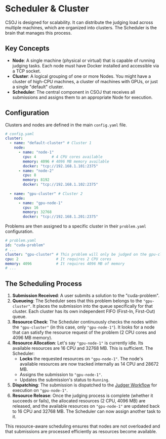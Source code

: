 # Scheduler & Cluster

CSOJ is designed for scalability. It can distribute the judging load across multiple machines, which are organized into clusters. The Scheduler is the brain that manages this process.

## Key Concepts

- **Node**: A single machine (physical or virtual) that is capable of running judging tasks. Each node must have Docker installed and accessible via a TCP socket.
- **Cluster**: A logical grouping of one or more Nodes. You might have a cluster of high-CPU machines, a cluster of machines with GPUs, or just a single "default" cluster.
- **Scheduler**: The central component in CSOJ that receives all submissions and assigns them to an appropriate Node for execution.

## Configuration

Clusters and nodes are defined in the main `config.yaml` file.

```yaml
# config.yaml
cluster:
  - name: "default-cluster" # Cluster 1
    node:
      - name: "node-1"
        cpu: 4       # 4 CPU cores available
        memory: 4096 # 4096 MB memory available
        docker: "tcp://192.168.1.101:2375"
      - name: "node-2"
        cpu: 8
        memory: 8192
        docker: "tcp://192.168.1.102:2375"
  
  - name: "gpu-cluster" # Cluster 2
    node:
      - name: "gpu-node-1"
        cpu: 16
        memory: 32768
        docker: "tcp://192.168.1.201:2375"
```

Problems are then assigned to a specific cluster in their `problem.yaml` configuration.

```yaml
# problem.yaml
id: "cuda-problem"
# ...
cluster: "gpu-cluster" # This problem will only be judged on the gpu-cluster
cpu: 2                 # It requires 2 CPU cores
memory: 4096           # It requires 4096 MB of memory
# ...
```

## The Scheduling Process

1.  **Submission Received**: A user submits a solution to the "cuda-problem".
2.  **Queueing**: The Scheduler sees that this problem belongs to the `"gpu-cluster"`. It places the submission into the queue specifically for that cluster. Each cluster has its own independent FIFO (First-In, First-Out) queue.
3.  **Resource Check**: The Scheduler continuously checks the nodes within the `"gpu-cluster"` (in this case, only `"gpu-node-1"`). It looks for a node that can satisfy the resource request of the problem (2 CPU cores and 4096 MB memory).
4.  **Resource Allocation**: Let's say `"gpu-node-1"` is currently idle. Its available resources are 16 CPU and 32768 MB. This is sufficient. The Scheduler:
      - **Locks** the requested resources on `"gpu-node-1"`. The node's available resources are now tracked internally as 14 CPU and 28672 MB.
      - Assigns the submission to `"gpu-node-1"`.
      - Updates the submission's status to `Running`.
5.  **Dispatching**: The submission is dispatched to the [Judger Workflow](https://www.google.com/search?q=./judger-workflow.md) for execution on `"gpu-node-1"`.
6.  **Resource Release**: Once the judging process is complete (whether it succeeds or fails), the allocated resources (2 CPU, 4096 MB) are released, and the available resources on `"gpu-node-1"` are updated back to 16 CPU and 32768 MB. The Scheduler can now assign another task to it.

This resource-aware scheduling ensures that nodes are not overloaded and that submissions are processed efficiently as resources become available.
